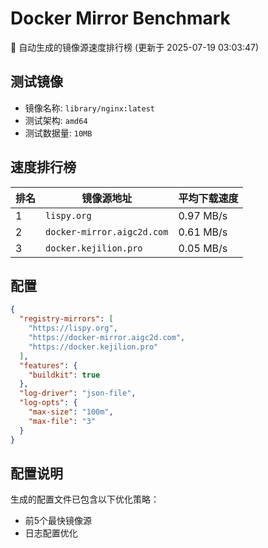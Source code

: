 # Docker Mirror Benchmark

🚀 自动生成的镜像源速度排行榜 (更新于 2025-07-19 03:03:47)

## 测试镜像
- 镜像名称: `library/nginx:latest`
- 测试架构: `amd64`
- 测试数据量: `10MB`

## 速度排行榜
| 排名 | 镜像源地址 | 平均下载速度 |
|------|------------|--------------|
| 1 | `lispy.org` | 0.97 MB/s |
| 2 | `docker-mirror.aigc2d.com` | 0.61 MB/s |
| 3 | `docker.kejilion.pro` | 0.05 MB/s |

## 配置

```json
{
  "registry-mirrors": [
    "https://lispy.org",
    "https://docker-mirror.aigc2d.com",
    "https://docker.kejilion.pro"
  ],
  "features": {
    "buildkit": true
  },
  "log-driver": "json-file",
  "log-opts": {
    "max-size": "100m",
    "max-file": "3"
  }
}
```

## 配置说明
生成的配置文件已包含以下优化策略：
- 前5个最快镜像源
- 日志配置优化

